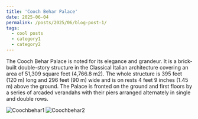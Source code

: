 ```yaml
---
title: 'Cooch Behar Palace'
date: 2025-06-04
permalink: /posts/2025/06/blog-post-1/
tags:
  - cool posts
  - category1
  - category2
---
```


The Cooch Behar Palace is noted for its elegance and grandeur. It is a brick-built double-story structure in the Classical Italian architecture covering an area of 51,309 square feet (4,766.8 m2). The whole structure is 395 feet (120 m) long and 296 feet (90 m) wide and is on rests 4 feet 9 inches (1.45 m) above the ground. The Palace is fronted on the ground and first floors by a series of arcaded verandahs with their piers arranged alternately in single and double rows.

![Coochbehar1](https://github.com/user-attachments/assets/add34807-5f1d-4326-9ff9-8948b35da38d)
![Coochbehar2](https://github.com/user-attachments/assets/49938b36-d1e7-4610-b29a-100b025e4845)
